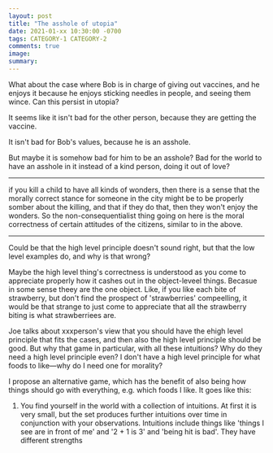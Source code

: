 ```yaml
---
layout: post
title: "The asshole of utopia"
date: 2021-01-xx 10:30:00 -0700
tags: CATEGORY-1 CATEGORY-2
comments: true
image:
summary:
---
```

What about the case where Bob is in charge of giving out vaccines, and he enjoys it because he enjoys sticking needles in people, and seeing them wince. Can this persist in utopia?

It seems like it isn't bad for the other person, because they are getting the vaccine.

It isn't bad for Bob's values, because he is an asshole.

But maybe it is somehow bad for him to be an asshole? Bad for the world to have an asshole in it instead of a kind person, doing it out of love?

***
if you kill a child to have all kinds of wonders, then there is a sense that the morally correct stance for someone in the city might be to be properly somber about the killing, and that if they do that, then they won't enjoy the wonders. So the non-consequentialist thing going on here is the moral correctness of certain attitudes of the citizens, similar to in the above.

***

Could be that the high level principle doesn't sound right, but that the low level examples do, and why is that wrong?

Maybe the high level thing's correctness is understood as you come to appreciate properly how it cashes out in the object-leveel things. Becasue in some sense theey are the one object. Like, if you like each bite of strawberry, but don't find the prospect of 'strawberries' compeelling, it would be that strange to just come to appreciate that all the strawberry biting is what strawberriees are.

Joe talks about xxxperson's view that you should have the ehigh level principle that fits the cases, and then also the high level principle should be good. But why that game in particular, with all these intuitions? Why do they need a high level principle even? I don't have a high level principle for what foods to like—why do I need one for morality?

I propose an alternative game, which has the benefit of also being how things should go with everything, e.g. which foods I like. It goes like this:

1. You find yourself in the world with a collection of intuitions. At first it is very small, but the set produces further intuitions over time in conjunction with your observations. Intuitions include things like 'things I see are in front of me' and '2 + 1 is 3' and 'being hit is bad'. They have different strengths
